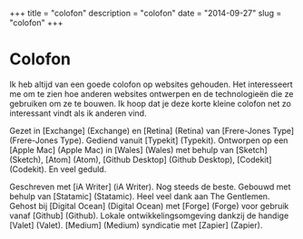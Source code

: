 +++
title = "colofon"
description = "colofon"
date = "2014-09-27"
slug = "colofon"
+++


# Colofon
 Ik heb altijd van een goede colofon op websites gehouden. Het interesseert me om te zien hoe anderen websites ontwerpen en de technologieën die ze gebruiken om ze te bouwen. Ik hoop dat je deze korte kleine colofon net zo interessant vindt als ik anderen vind.



Gezet in [Exchange] (Exchange) en [Retina] (Retina) van [Frere-Jones Type] (Frere-Jones Type). Gediend vanuit [Typekit] (Typekit). Ontworpen op een [Apple Mac] (Apple Mac) in [Wales] (Wales) met behulp van [Sketch] (Sketch), [Atom] (Atom), [Github Desktop] (Github Desktop), [Codekit] (Codekit). En veel geduld.


Geschreven met [iA Writer] (iA Writer). Nog steeds de beste. Gebouwd met behulp van [Statamic] (Statamic). Heel veel dank aan The Gentlemen. Gehost bij [Digital Ocean] (Digital Ocean) met [Forge] (Forge) voor gebruik vanaf [Github] (Github). Lokale ontwikkelingsomgeving dankzij de handige [Valet] (Valet). [Medium] (Medium) syndicatie met [Zapier] (Zapier).
	